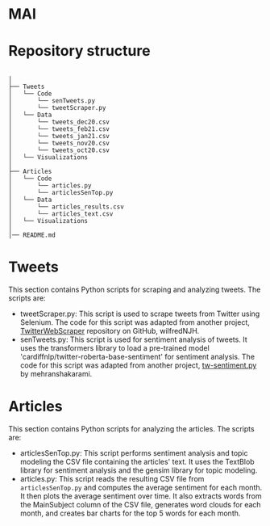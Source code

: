# MAI

# Repository structure 
```

│
├── Tweets
│   └── Code
│       └── senTweets.py
│       └── tweetScraper.py
│   └── Data
│       └── tweets_dec20.csv
│       └── tweets_feb21.csv
│       └── tweets_jan21.csv
│       └── tweets_nov20.csv
│       └── tweets_oct20.csv
│   └── Visualizations
│  
├── Articles
│   └── Code
│       └── articles.py
│       └── articlesSenTop.py
│   └── Data
│       └── articles_results.csv
│       └── articles_text.csv
│   └── Visualizations
│ 
│── README.md
```

# Tweets

This section contains Python scripts for scraping and analyzing tweets. The scripts are:
* tweetScraper.py: This script is used to scrape tweets from Twitter using Selenium. The code for this script was adapted from another project, [TwitterWebScraper](https://github.com/wilfredNJH/TwitterWebScraper-) repository on GitHub, wilfredNJH.
* senTweets.py: This script is used for sentiment analysis of tweets. It uses the transformers library to load a pre-trained model 'cardiffnlp/twitter-roberta-base-sentiment' for sentiment analysis. The code for this script was adapted from another project, [tw-sentiment.py](https://github.com/mehranshakarami/AI_Spectrum/blob/main/2022/Sentiment_Analysis/tw-sentiment.py) by mehranshakarami.

# Articles
This section contains Python scripts for analyzing the articles. The scripts are:
* articlesSenTop.py: This script performs sentiment analysis and topic modeling the CSV file containing the articles' text. It uses the TextBlob library for sentiment analysis and the gensim library for topic modeling. 
* articles.py: This script reads the resulting CSV file from `articlesSenTop.py` and computes the average sentiment for each month. It then plots the average sentiment over time. It also extracts words from the MainSubject column of the CSV file, generates word clouds for each month, and creates bar charts for the top 5 words for each month.
